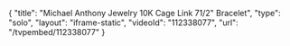 {
    "title": "Michael Anthony Jewelry 10K Cage Link 71\/2\" Bracelet",
    "type": "solo",
    "layout": "iframe-static",
    "videoId": "112338077",
    "url": "\/tvpembed\/112338077"
}